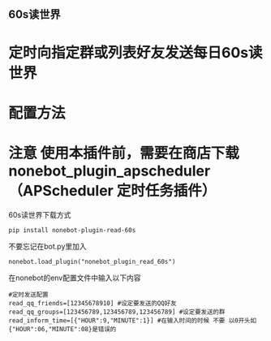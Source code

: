 ## 60s读世界
# 定时向指定群或列表好友发送每日60s读世界
# 配置方法
# 注意 使用本插件前，需要在商店下载nonebot_plugin_apscheduler（APScheduler 定时任务插件）
60s读世界下载方式
```
pip install nonebot-plugin-read-60s 
```
不要忘记在bot.py里加入
```
nonebot.load_plugin("nonebot_plugin_read_60s")
```
在nonebot的env配置文件中输入以下内容
```
#定时发送配置
read_qq_friends=[12345678910] #设定要发送的QQ好友
read_qq_groups=[123456789,123456789,123456789] #设定要发送的群
read_inform_time=[{"HOUR":9,"MINUTE":1}] #在输入时间的时候 不要 以0开头如{"HOUR":06,"MINUTE":08}是错误的
```
